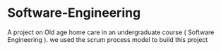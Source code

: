 # Software-Engineering
A project on Old age home care in an undergraduate course ( Software Engineering ). we used the scrum process model to build this project
